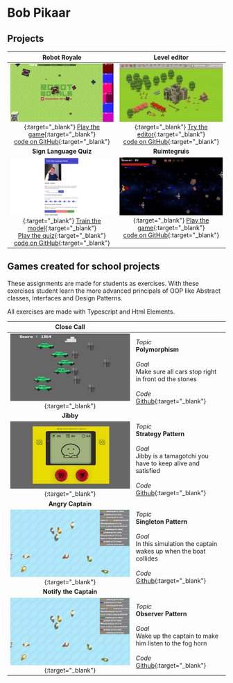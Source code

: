 # Bob Pikaar

## Projects

| Robot Royale  |  Level editor |
|:-:|:-:|
| [![Robot Royale](./images/robot_royale.png)](https://programmeren9.cmgt.hr.nl:8080/viewer/){:target="_blank"} [Play the game](https://programmeren9.cmgt.hr.nl:8080/viewer/){:target="_blank"} <br> [code on GitHub](https://github.com/HR-CMGT/robot-royale){:target="_blank"} | [![Level editor](./images/level_editor.png)](https://bpikaar.github.io/level-editor/){:target="_blank"} [Try the editor](https://bpikaar.github.io/level-editor/){:target="_blank"} <br> [code on GitHub](https://github.com/bpikaar/level-editor){:target="_blank"} |
| **Sign Language Quiz**  | **Ruimtegruis** |
| [![Sign Language Quiz](./images/sign_language.png)](https://bpikaar.github.io/sign-language-quiz/learn/){:target="_blank"} [Train the model](https://bpikaar.github.io/sign-language-quiz/learn/){:target="_blank"} <br> [Play the quiz](https://bpikaar.github.io/sign-language-quiz/){:target="_blank"} <br> [code on GitHub](https://github.com/bpikaar/sign-language-quiz/){:target="_blank"} | [![Ruimtegruis](./images/ruimtegruis.png)](https://bpikaar.github.io/ruimtegruis/){:target="_blank"} [Play the game](https://bpikaar.github.io/ruimtegruis/){:target="_blank"} <br> [code on GitHub](https://github.com/bpikaar/ruimtegruis/){:target="_blank"} <br> &nbsp;

## Games created for school projects
These assignments are made for students as exercises. With these exercises student learn the more advanced principals of OOP like Abstract classes, Interfaces and Design Patterns. 

All exercises are made with Typescript and Html Elements. 

| **Close Call**  |   |
|:-:|:-|
| [![Close Call](./images/close_call.png)](https://hr-cmgt.github.io/PRG08-close-call-completed/){:target="_blank"} | *Topic* <br> **Polymorphism** <br><br> *Goal* <br>Make sure all cars stop right in front od the stones <br><br> *Code* <br>[Github](https://github.com/HR-CMGT/PRG08-close-call-completed){:target="_blank"} |
| **Jibby**  |   |
| [![Jibby](./images/jibby.png)](https://hr-cmgt.github.io/PRG08-Jibby-completed/){:target="_blank"} | *Topic* <br> **Strategy Pattern** <br><br> *Goal* <br>Jibby is a tamagotchi you have to keep alive and satisfied <br><br> *Code* <br>[Github](https://github.com/HR-CMGT/PRG08-Jibby-completed){:target="_blank"} |
| **Angry Captain**  |   |
| [![Angry Captain](./images/angry_captain.png)](https://hr-cmgt.github.io/PRG08-Angry-Captain-completed/){:target="_blank"} | *Topic* <br> **Singleton Pattern** <br><br> *Goal* <br>In this simulation the captain wakes up when the boat collides<br><br> *Code* <br>[Github](https://github.com/HR-CMGT/PRG08-Angry-Captain-completed){:target="_blank"} |
| **Notify the Captain**  |   |
| [![Angry Captain](./images/angry_captain.png)](https://hr-cmgt.github.io/PRG08-Notify-the-Captain-completed/){:target="_blank"} | *Topic* <br> **Observer Pattern** <br><br> *Goal* <br>Wake up the captain to make him listen to the fog horn<br><br> *Code* <br>[Github](https://github.com/HR-CMGT/PRG08-Notify-the-Captain-completed){:target="_blank"} |



